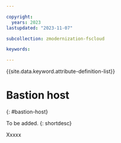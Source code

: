 ```yaml
---

copyright:
  years: 2023
lastupdated: "2023-11-07"

subcollection: zmodernization-fscloud

keywords:

---
```


{{site.data.keyword.attribute-definition-list}}

# Bastion host
{: #bastion-host}

To be added.
{: shortdesc}

Xxxxx
